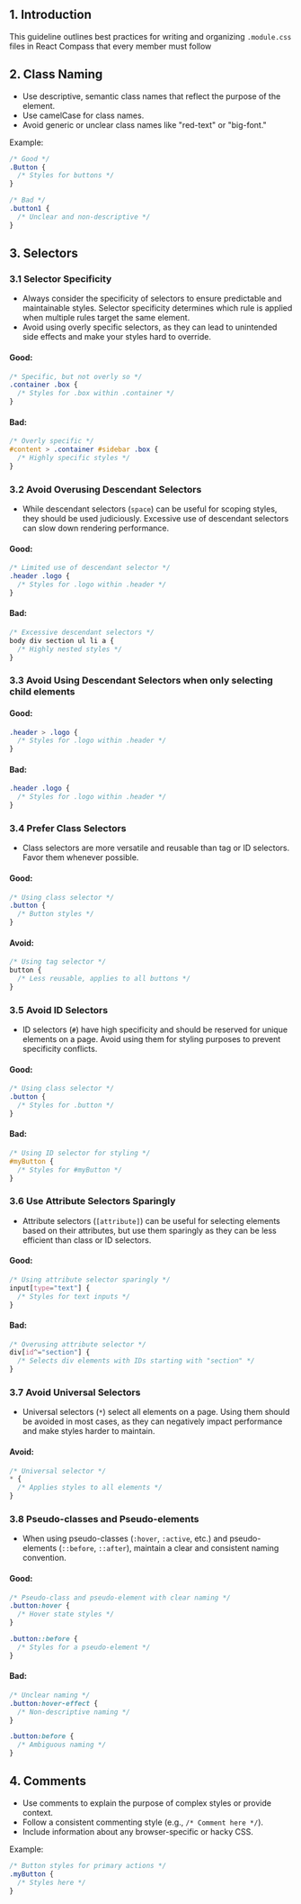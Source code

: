 ## 1. Introduction

This guideline outlines best practices for writing and organizing `.module.css` files in React Compass that every member must follow

## 2. Class Naming

- Use descriptive, semantic class names that reflect the purpose of the element.
- Use camelCase for class names.
- Avoid generic or unclear class names like "red-text" or "big-font."

Example:

```css
/* Good */
.Button {
  /* Styles for buttons */
}

/* Bad */
.button1 {
  /* Unclear and non-descriptive */
}
```

## 3. Selectors

### 3.1 Selector Specificity

- Always consider the specificity of selectors to ensure predictable and maintainable styles. Selector specificity determines which rule is applied when multiple rules target the same element.
- Avoid using overly specific selectors, as they can lead to unintended side effects and make your styles hard to override.

#### Good:

```css
/* Specific, but not overly so */
.container .box {
  /* Styles for .box within .container */
}
```

#### Bad:

```css
/* Overly specific */
#content > .container #sidebar .box {
  /* Highly specific styles */
}
```

### 3.2 Avoid Overusing Descendant Selectors

- While descendant selectors (`space`) can be useful for scoping styles, they should be used judiciously. Excessive use of descendant selectors can slow down rendering performance.

#### Good:

```css
/* Limited use of descendant selector */
.header .logo {
  /* Styles for .logo within .header */
}
```

#### Bad:

```css
/* Excessive descendant selectors */
body div section ul li a {
  /* Highly nested styles */
}
```

### 3.3 Avoid Using Descendant Selectors when only selecting child elements

#### Good:

```css
.header > .logo {
  /* Styles for .logo within .header */
}
```

#### Bad:

```css
.header .logo {
  /* Styles for .logo within .header */
}
```

### 3.4 Prefer Class Selectors

- Class selectors are more versatile and reusable than tag or ID selectors. Favor them whenever possible.

#### Good:

```css
/* Using class selector */
.button {
  /* Button styles */
}
```

#### Avoid:

```css
/* Using tag selector */
button {
  /* Less reusable, applies to all buttons */
}
```

### 3.5 Avoid ID Selectors

- ID selectors (`#`) have high specificity and should be reserved for unique elements on a page. Avoid using them for styling purposes to prevent specificity conflicts.

#### Good:

```css
/* Using class selector */
.button {
  /* Styles for .button */
}
```

#### Bad:

```css
/* Using ID selector for styling */
#myButton {
  /* Styles for #myButton */
}
```

### 3.6 Use Attribute Selectors Sparingly

- Attribute selectors (`[attribute]`) can be useful for selecting elements based on their attributes, but use them sparingly as they can be less efficient than class or ID selectors.

#### Good:

```css
/* Using attribute selector sparingly */
input[type="text"] {
  /* Styles for text inputs */
}
```

#### Bad:

```css
/* Overusing attribute selector */
div[id^="section"] {
  /* Selects div elements with IDs starting with "section" */
}
```

### 3.7 Avoid Universal Selectors

- Universal selectors (`*`) select all elements on a page. Using them should be avoided in most cases, as they can negatively impact performance and make styles harder to maintain.

#### Avoid:

```css
/* Universal selector */
* {
  /* Applies styles to all elements */
}
```

### 3.8 Pseudo-classes and Pseudo-elements

- When using pseudo-classes (`:hover`, `:active`, etc.) and pseudo-elements (`::before`, `::after`), maintain a clear and consistent naming convention.

#### Good:

```css
/* Pseudo-class and pseudo-element with clear naming */
.button:hover {
  /* Hover state styles */
}

.button::before {
  /* Styles for a pseudo-element */
}
```

#### Bad:

```css
/* Unclear naming */
.button:hover-effect {
  /* Non-descriptive naming */
}

.button:before {
  /* Ambiguous naming */
}
```

## 4. Comments

- Use comments to explain the purpose of complex styles or provide context.
- Follow a consistent commenting style (e.g., `/* Comment here */`).
- Include information about any browser-specific or hacky CSS.

Example:

```css
/* Button styles for primary actions */
.myButton {
  /* Styles here */
}
```
